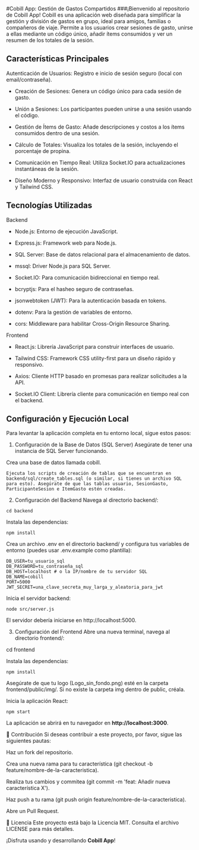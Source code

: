#Cobill App: Gestión de Gastos Compartidos
###¡Bienvenido al repositorio de Cobill App! Cobill es una aplicación web diseñada para simplificar la gestión y división de gastos en grupo, ideal para amigos, familias o compañeros de viaje. Permite a los usuarios crear sesiones de gasto, unirse a ellas mediante un código único, añadir ítems consumidos y ver un resumen de los totales de la sesión.

## Características Principales
 Autenticación de Usuarios: Registro e inicio de sesión seguro (local con email/contraseña).

- Creación de Sesiones: Genera un código único para cada sesión de gasto.

- Unión a Sesiones: Los participantes pueden unirse a una sesión usando el código.

- Gestión de Ítems de Gasto: Añade descripciones y costos a los ítems consumidos dentro de una sesión.

- Cálculo de Totales: Visualiza los totales de la sesión, incluyendo el porcentaje de propina.

- Comunicación en Tiempo Real: Utiliza Socket.IO para actualizaciones instantáneas de la sesión.

- Diseño Moderno y Responsivo: Interfaz de usuario construida con React y Tailwind CSS.

## Tecnologías Utilizadas
Backend
- Node.js: Entorno de ejecución JavaScript.

- Express.js: Framework web para Node.js.

- SQL Server: Base de datos relacional para el almacenamiento de datos.

- mssql: Driver Node.js para SQL Server.

- Socket.IO: Para comunicación bidireccional en tiempo real.

- bcryptjs: Para el hasheo seguro de contraseñas.

- jsonwebtoken (JWT): Para la autenticación basada en tokens.

- dotenv: Para la gestión de variables de entorno.

- cors: Middleware para habilitar Cross-Origin Resource Sharing.

Frontend
- React.js: Librería JavaScript para construir interfaces de usuario.

- Tailwind CSS: Framework CSS utility-first para un diseño rápido y responsivo.

- Axios: Cliente HTTP basado en promesas para realizar solicitudes a la API.

- Socket.IO Client: Librería cliente para comunicación en tiempo real con el backend.

## Configuración y Ejecución Local
Para levantar la aplicación completa en tu entorno local, sigue estos pasos:

1. Configuración de la Base de Datos (SQL Server)
Asegúrate de tener una instancia de SQL Server funcionando.

Crea una base de datos llamada cobill.

```Ejecuta los scripts de creación de tablas que se encuentran en backend/sql/create_tables.sql (o similar, si tienes un archivo SQL para esto). Asegúrate de que las tablas usuario, SesionGasto, ParticipanteSesion e ItemGasto estén creadas.```

2. Configuración del Backend
Navega al directorio backend/:

```cd backend```

Instala las dependencias:

```npm install```

Crea un archivo .env en el directorio backend/ y configura tus variables de entorno (puedes usar .env.example como plantilla):
```
DB_USER=tu_usuario_sql
DB_PASSWORD=tu_contraseña_sql
DB_HOST=localhost # o la IP/nombre de tu servidor SQL
DB_NAME=cobill
PORT=5000
JWT_SECRET=una_clave_secreta_muy_larga_y_aleatoria_para_jwt
```
Inicia el servidor backend:
```
node src/server.js
```
El servidor debería iniciarse en http://localhost:5000.

3. Configuración del Frontend
Abre una nueva terminal, navega al directorio frontend/:

cd frontend

Instala las dependencias:
```
npm install
```
Asegúrate de que tu logo (Logo_sin_fondo.png) esté en la carpeta frontend/public/img/. Si no existe la carpeta img dentro de public, créala.

Inicia la aplicación React:
```
npm start
```
La aplicación se abrirá en tu navegador en **http://localhost:3000**.

🤝 Contribución
Si deseas contribuir a este proyecto, por favor, sigue las siguientes pautas:

Haz un fork del repositorio.

Crea una nueva rama para tu característica (git checkout -b feature/nombre-de-la-caracteristica).

Realiza tus cambios y commitea (git commit -m 'feat: Añadir nueva característica X').

Haz push a tu rama (git push origin feature/nombre-de-la-caracteristica).

Abre un Pull Request.

📄 Licencia
Este proyecto está bajo la Licencia MIT. Consulta el archivo LICENSE para más detalles.

¡Disfruta usando y desarrollando **Cobill App**!
